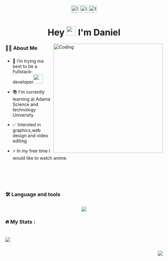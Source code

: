 


###

<div align="center">
  <a href="https://www.linkedin.com/in/dani-boy-35552624b/"><img src="https://img.shields.io/static/v1?message=LinkedIn&logo=linkedin&label=&color=0077B5&logoColor=white&labelColor=&style=for-the-badge" height="25" alt="linkedin logo"  /></a>
  <a href="https://www.instagram.com/da_nnn_yyy/#"><img src="https://img.shields.io/static/v1?message=Instagram&logo=instagram&label=&color=red&logoColor=white&labelColor=&style=for-the-badge" height="25" alt="instagram logo"  /></a>
  <a href="https://t.me/g_dnl" ><img src="https://img.shields.io/static/v1?message=TeleGram&logo=telegram&label=&color=33AAE2&logoColor=white&labelColor=&style=for-the-badge" height="25" alt="telegram logo"  /></a>
  

</div>

###

###

<h1 align="center">Hey
  <img src="https://media.giphy.com/media/hvRJCLFzcasrR4ia7z/giphy.gif" width="30px"/>
  I'm Daniel
</h1>

<img align="right" alt="Coding" width="350"
    src="https://github.com/user-attachments/assets/fc577698-34df-479e-8729-e881d7c29d01">

###

<h3 align="left">👩‍💻  About Me</h3>

###
- 🔭 I’m trying ma best to be a Fullstack-developer<img src="https://media.giphy.com/media/WUlplcMpOCEmTGBtBW/giphy.gif" width="30">

- 📚 I'm currently learning at Adama Science and technology University 

- ✅ Intersted in graphics,web design and video editing

- ⚡ In my free time I would like to watch anime.
  
###
<br/><br/><br/>
<h3 align="left">🛠 Language and tools</h3>

###



<p align="center">
  <a href="https://skillicons.dev">
    <img src="https://skillicons.dev/icons?i=figma,react,tailwind,css,git,django,python" />
  </a>
</p>

###

<h3 align="left" style="margin-bottom:10px">🔥   My Stats :</h3>
<h1>
<p align="left"> <img src="https://github-readme-stats.vercel.app/api?username=da-nn-yy&theme=vue-dark"/></p>
  
<p align="right"> <img align="center" src="https://github-readme-stats.vercel.app/api/top-langs/?username=da-nn-yy&layout=compact&theme=vision-friendly-dark"/></p>
</h1>

###
